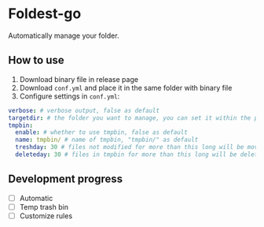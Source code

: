 # Foldest-go

Automatically manage your folder.

## How to use

1. Download binary file in release page
2. Download `conf.yml` and place it in the same folder with binary file
3. Configure settings in `conf.yml`:
```yml
verbose: # verbose output, false as default
targetdir: # the folder you want to manage, you can set it within the program. Last setted folder will be remembered.
tmpbin:
  enable: # whether to use tmpbin, false as default
  name: tmpbin/ # name of tmpbin, "tmpbin/" as default
  treshday: 30 # files not modified for more than this long will be moved into tmpbin, 30 days as default
  deleteday: 30 # files in tmpbin for more than this long will be deleted, 30 days as default
```

## Development progress
 
- [ ] Automatic
- [ ] Temp trash bin
- [ ] Customize rules
